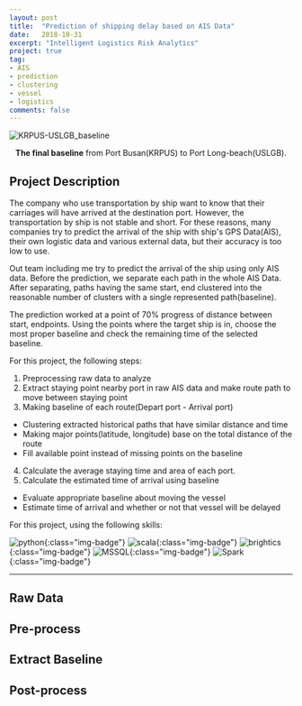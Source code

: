 ```yaml
---
layout: post
title:  "Prediction of shipping delay based on AIS Data"
date:   2018-10-31
excerpt: "Intelligent Logistics Risk Analytics"
project: true
tag:
- AIS
- prediction
- clustering
- vessel
- logistics
comments: false
---
```


![KRPUS-USLGB_baseline](https://user-images.githubusercontent.com/8471958/49633346-5f616400-fa3c-11e8-89e8-c09471441166.png)
​    

<center><b>The final baseline</b> from Port Busan(KRPUS) to Port Long-beach(USLGB).</center>

## Project Description

The company who use transportation by ship want to know that their carriages will have arrived at the destination port. However, the transportation by ship is not stable and short. For these reasons, many companies try to predict the arrival of the ship with ship's GPS Data(AIS), their own logistic data and various external data, but their accuracy is too low to use.

Out team including me try to predict the arrival of the ship using only AIS data. Before the prediction, we separate each path in the whole AIS Data. After separating, paths having the same start, end clustered into the reasonable number of clusters with a single represented path(baseline).

The prediction worked at a point of 70% progress of distance between start, endpoints. Using the points where the target ship is in, choose the most proper baseline and check the remaining time of the selected baseline.

For this project, the following steps: 

1. Preprocessing raw data to analyze
2. Extract staying point nearby port in raw AIS data and make route path to move between staying point
3. Making baseline of each route(Depart port - Arrival port)
  - Clustering extracted historical paths that have similar distance and time
  - Making major points(latitude, longitude) base on the total distance of the route
  - Fill available point instead of missing points on the baseline
4. Calculate the average staying time and area of each port.
5. Calculate the estimated time of arrival using baseline
  - Evaluate appropriate baseline about moving the vessel
  - Estimate time of arrival and whether or not that vessel will be delayed

For this project, using the following skills:

![python](https://img.shields.io/badge/python-green.svg?logo=python&style=for-the-badge&colorB=AAAAAA){:class="img-badge"} ![scala](https://img.shields.io/badge/scala-green.svg?logo=scala&style=for-the-badge&colorB=AAAAAA){:class="img-badge"} ![brightics](https://img.shields.io/badge/Brightics-green.svg?logo=samsung&style=for-the-badge&colorB=AAAAAA){:class="img-badge"} ![MSSQL](https://img.shields.io/badge/MSSQL-green.svg?logo=microsoft&style=for-the-badge&colorB=AAAAAA){:class="img-badge"} ![Spark](https://img.shields.io/badge/Spark-green.svg?style=for-the-badge&colorB=AAAAAA){:class="img-badge"} 

----

## Raw Data

## Pre-process

## Extract Baseline

##  Post-process





